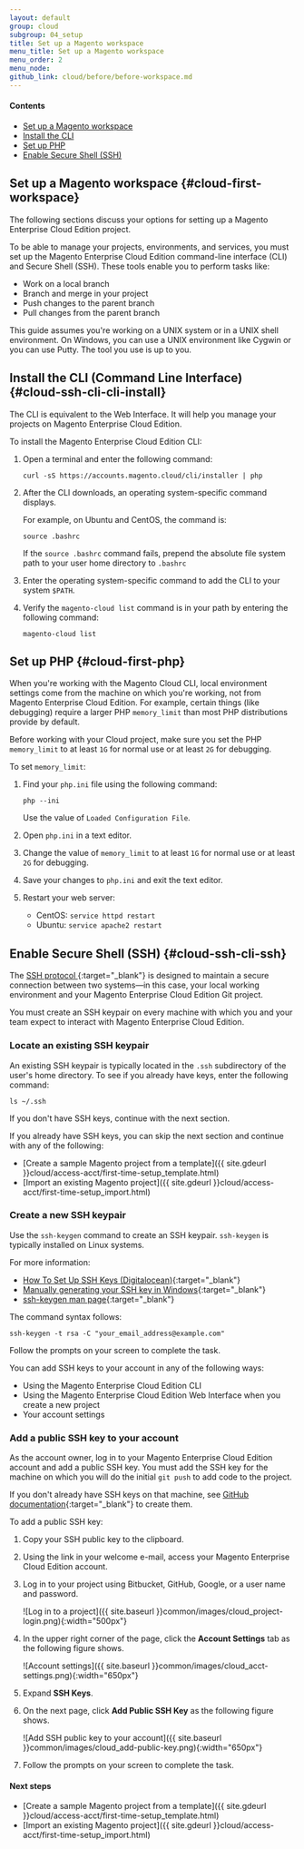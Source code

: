 ```yaml
---
layout: default
group: cloud
subgroup: 04_setup
title: Set up a Magento workspace
menu_title: Set up a Magento workspace
menu_order: 2
menu_node: 
github_link: cloud/before/before-workspace.md
---
```


#### Contents
*	[Set up a Magento workspace](#cloud-first-workspace)
*	[Install the CLI](#cloud-ssh-cli-cli-install)
*	[Set up PHP](#cloud-first-php)
*	[Enable Secure Shell (SSH)](#cloud-ssh-cli-ssh)

## Set up a Magento workspace {#cloud-first-workspace}
The following sections discuss your options for setting up a Magento Enterprise Cloud Edition project.

To be able to manage your projects, environments, and services, you must set up the Magento Enterprise Cloud Edition command-line interface (CLI) and Secure Shell (SSH). These tools enable you to perform tasks like:

*	Work on a local branch
*	Branch and merge in your project
*	Push changes to the parent branch
*	Pull changes from the parent branch

This guide assumes you're working on a UNIX system or in a UNIX shell environment. On Windows, you can use a UNIX environment like Cygwin or you can use Putty. The tool you use is up to you.

## Install the CLI (Command Line Interface) {#cloud-ssh-cli-cli-install}
The CLI is equivalent to the Web Interface. It will help you manage your projects on Magento Enterprise Cloud Edition.

To install the Magento Enterprise Cloud Edition CLI:

1.	Open a terminal and enter the following command:

		curl -sS https://accounts.magento.cloud/cli/installer | php
2.	After the CLI downloads, an operating system-specific command displays.

	For example, on Ubuntu and CentOS, the command is:

		source .bashrc

	If the `source .bashrc` command fails, prepend the absolute file system path to your user home directory to `.bashrc`
3.	Enter the operating system-specific command to add the CLI to your system `$PATH`.
4.	Verify the `magento-cloud list` command is in your path by entering the following command:

		magento-cloud list

## Set up PHP {#cloud-first-php}
When you're working with the Magento Cloud CLI, local environment settings come from the machine on which you're working, not from Magento Enterprise Cloud Edition. For example, certain things (like debugging) require a larger PHP `memory_limit` than most PHP distributions provide by default.

Before working with your Cloud project, make sure you set the PHP `memory_limit` to at least `1G` for normal use or at least `2G` for debugging.

To set `memory_limit`:

1.	Find your `php.ini` file using the following command:

		php --ini
		
	Use the value of `Loaded Configuration File`.
2.	Open `php.ini` in a text editor.
3.	Change the value of `memory_limit` to at least `1G` for normal use or at least `2G` for debugging.
4.	Save your changes to `php.ini` and exit the text editor.
5.	Restart your web server:

	*	CentOS: `service httpd restart`
	*	Ubuntu: `service apache2 restart`

## Enable Secure Shell (SSH) {#cloud-ssh-cli-ssh}
The [SSH protocol ](https://en.wikipedia.org/wiki/Secure_Shell){:target="_blank"} is designed to maintain a secure connection between two systems&mdash;in this case, your local working environment and your Magento Enterprise Cloud Edition Git project.

You must create an SSH keypair on every machine with which you and your team expect to interact with Magento Enterprise Cloud Edition.

### Locate an existing SSH keypair
An existing SSH keypair is typically located in the `.ssh` subdirectory of the user's home directory. To see if you already have keys, enter the following command:

	ls ~/.ssh

If you don't have SSH keys, continue with the next section.

If you already have SSH keys, you can skip the next section and continue with any of the following:

*	[Create a sample Magento project from a template]({{ site.gdeurl }}cloud/access-acct/first-time-setup_template.html)
*	[Import an existing Magento project]({{ site.gdeurl }}cloud/access-acct/first-time-setup_import.html)

### Create a new SSH keypair
Use the `ssh-keygen` command to create an SSH keypair. `ssh-keygen` is typically installed on Linux systems. 

For more information:

*	[How To Set Up SSH Keys (Digitalocean)](https://www.digitalocean.com/community/tutorials/how-to-set-up-ssh-keys--2){:target="_blank"}
*	[Manually generating your SSH key in Windows](https://docs.joyent.com/public-cloud/getting-started/ssh-keys/generating-an-ssh-key-manually/manually-generating-your-ssh-key-in-windows){:target="_blank"}
*	[ssh-keygen man page](http://linux.die.net/man/1/ssh-keygen){:target="_blank"}

The command syntax follows:

	ssh-keygen -t rsa -C "your_email_address@example.com"

Follow the prompts on your screen to complete the task.

You can add SSH keys to your account in any of the following ways:

*	Using the Magento Enterprise Cloud Edition CLI
*	Using the Magento Enterprise Cloud Edition Web Interface when you create a new project
*	Your account settings

### Add a public SSH key to your account
As the account owner, log in to your Magento Enterprise Cloud Edition account and add a public SSH key. You must add the SSH key for the machine on which you will do the initial `git push` to add code to the project.

If you don't already have SSH keys on that machine, see [GitHub documentation](https://help.github.com/articles/generating-an-ssh-key){:target="_blank"} to create them.

To add a public SSH key:

1.	Copy your SSH public key to the clipboard.
2.	Using the link in your welcome e-mail, access your Magento Enterprise Cloud Edition account.
2.	Log in to your project using Bitbucket, GitHub, Google, or a user name and password.

	![Log in to a project]({{ site.baseurl }}common/images/cloud_project-login.png){:width="500px"}
3.	In the upper right corner of the page, click the **Account Settings** tab as the following figure shows.

	![Account settings]({{ site.baseurl }}common/images/cloud_acct-settings.png){:width="650px"}
5.	Expand **SSH Keys**.
6.	On the next page, click **Add Public SSH Key** as the following figure shows.

	![Add SSH public key to your account]({{ site.baseurl }}common/images/cloud_add-public-key.png){:width="650px"}
7.	Follow the prompts on your screen to complete the task.

#### Next steps
*	[Create a sample Magento project from a template]({{ site.gdeurl }}cloud/access-acct/first-time-setup_template.html)
*	[Import an existing Magento project]({{ site.gdeurl }}cloud/access-acct/first-time-setup_import.html)

